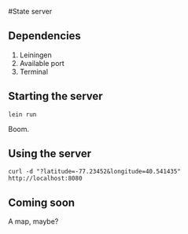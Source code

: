 #State server

## Dependencies
1. Leiningen
2. Available port
3. Terminal

## Starting the server
```
lein run
```

Boom.

## Using the server
```
curl -d "?latitude=-77.23452&longitude=40.541435" http://localhost:8080
```

## Coming soon
A map, maybe?